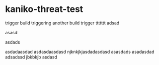 # kaniko-threat-test

trigger build
triggering another build
trigger
ttttttt
adsad

asasd

asdads


asdadaasdad
asdasdaasdasd
njknkjkjasdadasdasd
asasdads
asadasdad
adsadssd
jbkbkjb
asdasd
